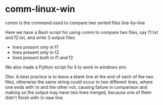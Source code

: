 # comm-linux-win
comm is the command used to compare two sorted files line-by-line

Here we have a Bash script for using comm to compare two files, say f1.txt and f2.txt, and write 3 output files:
- lines present only in f1
- lines present only in f2
- lines present both in f1 and f2

We also made a Python script for it to work in windows env.

Obs: A best practice is to leave a blank line at the end of each of the two files, otherwise the same string could occur in two different lines, where one ends with \n and the other not, causing failure in comparison and making so the output may have two lines merged, because one of them didn't finish with \n new line.
